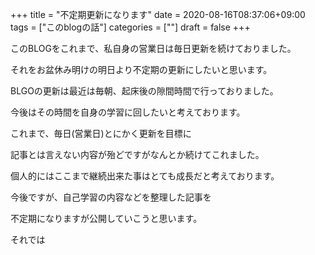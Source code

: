 +++
title = "不定期更新になります"
date = 2020-08-16T08:37:06+09:00
tags = ["このblogの話"]
categories = [""]
draft = false
+++

このBLOGをこれまで、私自身の営業日は毎日更新を続けておりました。

それをお盆休み明けの明日より不定期の更新にしたいと思います。

BLGOの更新は最近は毎朝、起床後の隙間時間で行っておりました。

今後はその時間を自身の学習に回したいと考えております。


これまで、毎日(営業日)とにかく更新を目標に

記事とは言えない内容が殆どですがなんとか続けてこれました。

個人的にはここまで継続出来た事はとても成長だと考えております。


今後ですが、自己学習の内容などを整理した記事を

不定期になりますが公開していこうと思います。

それでは



